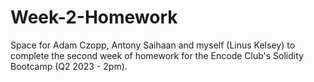# Week-2-Homework

Space for Adam Czopp, Antony Saihaan and myself (Linus Kelsey) to complete the second week of homework for the Encode Club's Solidity Bootcamp (Q2 2023 - 2pm).
